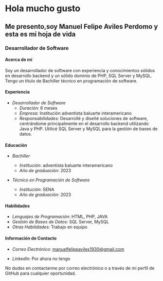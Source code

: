 # Hola mucho gusto
## Me presento,soy Manuel Felipe Aviles Perdomo y esta es mi hoja de vida

### Desarrollador de Software

#### Acerca de mí
Soy un desarrollador de software con experiencia y conocimientos sólidos en desarrollo backend y un sólido dominio de PHP, SQL Server y MySQL. Tengo un título de Bachiller técnico en programación de software.

#### Experiencia
- *Desarrollador de Software*
  - *Duración:* 6 meses
  - *Empresa:* Institución adventista baluarte interamericano
  - *Responsabilidades:* Desarrollé y diseñé soluciones de software, centrándome principalmente en el desarrollo backend utilizando Java y PHP. Utilicé SQL Server y MySQL para la gestión de bases de datos. 

#### Educación
- *Bachiller*
  - *Institución:* adventista baluarte interamericano
  - *Año de graduación:* 2023

- *Técnico en Programación de Software*
  - *Institución:* SENA
  - *Año de graduación:* 2023

#### Habilidades
- *Lenguajes de Programación:* HTML, PHP, JAVA
- *Gestión de Bases de Datos:* SQL Server, MySQL
- *Otras Habilidades:* Trabajo en equipo

#### Información de Contacto
- *Correo Electrónico:* manuelfelipeaviles1930@gmail.com

- *LinkedIn:* Por ahora no tengo



No dudes en contactarme por correo electrónico o a través de mi perfil de GitHub para cualquier oportunidad.
